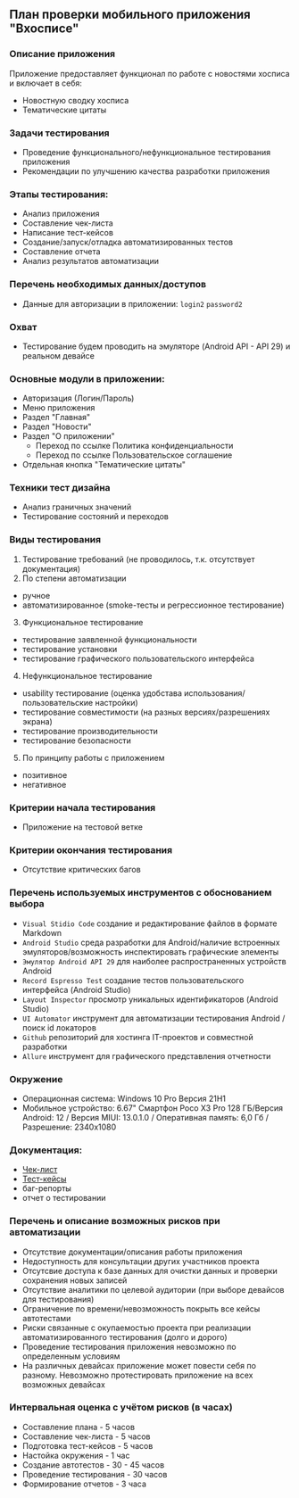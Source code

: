 ## План проверки мобильного приложения "Вхосписе"

### Описание приложения
Приложение предоставляет функционал по работе с новостями хосписа и включает в себя:
- Новостную сводку хосписа
- Тематические цитаты


### Задачи тестирования
- Проведение функционального/нефункциональное тестирования приложения
- Рекомендации по улучшению качества разработки приложения

### Этапы тестирования:
- Анализ приложения
- Составление чек-листа
- Написание тест-кейсов
- Создание/запуск/отладка автоматизированных тестов
- Составление отчета
- Анализ результатов автоматизации

### Перечень необходимых данных/доступов
- Данные для авторизации в приложении:
`login2`
`password2`

### Охват
- Тестирование будем проводить на эмуляторе (Android API -  API 29) и реальном девайсе

### Основные модули в приложении:
- Авторизация (Логин/Пароль)
- Меню приложения
- Раздел "Главная"
- Раздел "Новости"
- Раздел "О приложении"
  - Переход по ссылке Политика конфиденциальности
  - Переход по ссылке Пользовательское соглашение
- Отдельная кнопка "Тематические цитаты"

### Техники тест дизайна
- Анализ граничных значений
- Тестирование состояний и переходов

### Виды тестирования

1. Тестирование требований (не проводилось, т.к. отсутствует документация)
2. По степени автоматизации
- ручное
- автоматизированное (smoke-тесты и регрессионное тестирование)
3. Функциональное тестирование
- тестирование заявленной функциональности
- тестирование установки
- тестирование графического пользовательского интерфейса
4. Нефункциональное тестирование
- usability тестирование (оценка удобстава использования/пользовательские настройки)
- тестирование совместимости (на разных версиях/разрешениях экрана)
- тестирование производительности
- тестирование безопасности
5. По принципу работы с приложением
- позитивное
- негативное

### Критерии начала тестирования
- Приложение на тестовой ветке

### Критерии окончания тестирования
- Отсутствие критических багов 

### Перечень используемых инструментов с обоснованием выбора
- `Visual Stidio Code` создание и редактирование файлов в формате Markdown
- `Android Studio` среда разработки для Android/наличие встроенных эмуляторов/возможность инспектировать графические элементы
- `Эмулятор Android API 29` для наиболее распространенных устройств Android
- `Record Espresso Test` создание тестов пользовательского интерфейса (Android Studio)
- `Layout Inspector` просмотр уникальных идентификаторов (Android Studio)
- `UI Automator` инструмент для автоматизации тестирования Android / поиск id локаторов
- `Github` репозиторий для хостинга IT-проектов и совместной разработки
- `Allure` инструмент для графического представления отчетности

### Окружение
- Операционная система: Windows 10 Pro Версия 21H1
- Мобильное устройство: 6.67" Смартфон Poco X3 Pro 128 ГБ/Версия Android: 12 / Версия MIUI: 13.0.1.0 / Оперативная память: 6,0 Гб /  Разрешение: 2340x1080

### Документация:
- [Чек-лист](https://github.com/Serg130618/fmh_android_24/blob/main/Cases.xlsx)
- [Тест-кейсы](https://github.com/Serg130618/fmh_android_24/blob/main/Check.xlsx)
- баг-репорты
- отчет о тестировании

### Перечень и описание возможных рисков при автоматизации
- Отсутствие документации/описания работы приложения
- Недоступность для консультации других участников проекта
- Отсутсвие доступа к базе данных для очистки данных и проверки сохранения новых записей
- Отсутствие аналитики по целевой аудитории (при выборе девайсов для тестирования)
- Ограничение по времени/невозможность покрыть все кейсы автотестами
- Риски связанные с окупаемостью проекта при реализации автоматизированного тестирования (долго и дорого)
- Проведение тестирования приложения невозможно по определенным условиям
- На различных девайсах приложение может повести себя по разному. Невозможно протестировать приложение на всех возможных девайсах

### Интервальная оценка с учётом рисков (в часах)
- Составление плана - 5 часов
- Составление чек-листа -  5 часов
- Подготовка тест-кейсов -  5 часов
- Настойка окружения -  1 час
- Создание автотестов - 30 - 45 часов
- Проведение тестирования - 30 часов
- Формирование отчетов -  3 часа

